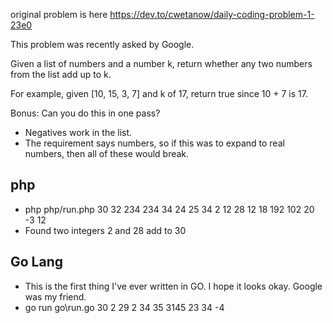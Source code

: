 original problem is here 
https://dev.to/cwetanow/daily-coding-problem-1-23e0


This problem was recently asked by Google.

Given a list of numbers and a number k, return whether any two numbers from the list add up to k.

For example, given [10, 15, 3, 7] and k of 17, return true since 10 + 7 is 17.

Bonus: Can you do this in one pass?


* Negatives work in the list.
* The requirement says numbers, so if this was to expand to real numbers, then all of these would break.

## php
* php php/run.php 30 32 234 234 34 24 25 34 2 12 28 12 18 192 102 20 -3 12
* Found two integers 2 and 28 add to 30

## Go Lang
* This is the first thing I've ever written in GO. I hope it looks okay. Google was my friend.
* go run go\run.go 30 2 29 2 34 35 3145 23 34 -4

